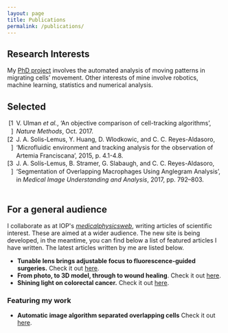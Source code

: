 ```yaml
---
layout: page
title: Publications
permalink: /publications/
---
```

## Research Interests

My [PhD project](https://goo.gl/doP13n) involves the automated analysis of 
moving patterns in migrating cells’ movement. Other interests of mine involve 
robotics, machine learning, statistics and numerical analysis.

## Selected

<div class="csl-bib-body" style="line-height: 1.35; ">
  <div class="csl-entry" style="clear: left; ">
    <div class="csl-left-margin" style="float: left; padding-right: 0.5em;text-align: right; width: 1em;">[1]</div><div class="csl-right-inline" style="margin: 0 .4em 0 1.5em;">V. Ulman <i>et al.</i>, ‘An objective comparison of cell-tracking algorithms’, <i>Nature Methods</i>, Oct. 2017.</div>
    </div>
  <span class="Z3988" title="url_ver=Z39.88-2004&amp;ctx_ver=Z39.88-2004&amp;rfr_id=info%3Asid%2Fzotero.org%3A2&amp;rft_id=info%3Adoi%2F10.1038%2Fnmeth.4473&amp;rft_val_fmt=info%3Aofi%2Ffmt%3Akev%3Amtx%3Ajournal&amp;rft.genre=article&amp;rft.atitle=An%20objective%20comparison%20of%20cell-tracking%20algorithms&amp;rft.jtitle=Nature%20Methods&amp;rft.stitle=Nat%20Meth&amp;rft.volume=advance%20online%20publication&amp;rft.aufirst=Vladim%C3%ADr&amp;rft.aulast=Ulman&amp;rft.au=Vladim%C3%ADr%20Ulman&amp;rft.au=Martin%20Ma%C5%A1ka&amp;rft.au=Klas%20E.%20G.%20Magnusson&amp;rft.au=Olaf%20Ronneberger&amp;rft.au=Carsten%20Haubold&amp;rft.au=Nathalie%20Harder&amp;rft.au=Pavel%20Matula&amp;rft.au=Petr%20Matula&amp;rft.au=David%20Svoboda&amp;rft.au=Miroslav%20Radojevic&amp;rft.au=Ihor%20Smal&amp;rft.au=Karl%20Rohr&amp;rft.au=Joakim%20Jald%C3%A9n&amp;rft.au=Helen%20M.%20Blau&amp;rft.au=Oleh%20Dzyubachyk&amp;rft.au=Boudewijn%20Lelieveldt&amp;rft.au=Pengdong%20Xiao&amp;rft.au=Yuexiang%20Li&amp;rft.au=Siu-Yeung%20Cho&amp;rft.au=Alexandre%20C.%20Dufour&amp;rft.au=Jean-Christophe%20Olivo-Marin&amp;rft.au=Constantino%20C.%20Reyes-Aldasoro&amp;rft.au=Jose%20A.%20Solis-Lemus&amp;rft.au=Robert%20Bensch&amp;rft.au=Thomas%20Brox&amp;rft.au=Johannes%20Stegmaier&amp;rft.au=Ralf%20Mikut&amp;rft.au=Steffen%20Wolf&amp;rft.au=Fred%20A.%20Hamprecht&amp;rft.au=Tiago%20Esteves&amp;rft.au=Pedro%20Quelhas&amp;rft.au=%C3%96mer%20Demirel&amp;rft.au=Lars%20Malmstr%C3%B6m&amp;rft.au=Florian%20Jug&amp;rft.au=Pavel%20Tomancak&amp;rft.au=Erik%20Meijering&amp;rft.au=Arrate%20Mu%C3%B1oz-Barrutia&amp;rft.au=Michal%20Kozubek&amp;rft.au=Carlos%20Ortiz-de-Solorzano&amp;rft.date=2017-10-30&amp;rft.issn=1548-7091&amp;rft.language=en"></span>
  <div class="csl-entry" style="clear: left; ">
    <div class="csl-left-margin" style="float: left; padding-right: 0.5em;text-align: right; width: 1em;">[2]</div><div class="csl-right-inline" style="margin: 0 .4em 0 1.5em;">J. A. Solis-Lemus, Y. Huang, D. Wlodkowic, and C. C. Reyes-Aldasoro, ‘Microfluidic environment and tracking analysis for the observation of Artemia Franciscana’, 2015, p. 4.1-4.8.</div>
  </div>
  <span class="Z3988" title="url_ver=Z39.88-2004&amp;ctx_ver=Z39.88-2004&amp;rfr_id=info%3Asid%2Fzotero.org%3A2&amp;rft_id=info%3Adoi%2F10.5244%2FC.29.MVAB.4&amp;rft_id=urn%3Aisbn%3A978-1-901725-57-5&amp;rft_val_fmt=info%3Aofi%2Ffmt%3Akev%3Amtx%3Abook&amp;rft.genre=proceeding&amp;rft.atitle=Microfluidic%20environment%20and%20tracking%20analysis%20for%20the%20observation%20of%20Artemia%20Franciscana&amp;rft.publisher=British%20Machine%20Vision%20Association&amp;rft.aufirst=Jose%20Alonso&amp;rft.aulast=Solis-Lemus&amp;rft.au=Jose%20Alonso%20Solis-Lemus&amp;rft.au=Yushi%20Huang&amp;rft.au=Donald%20Wlodkowic&amp;rft.au=Constantino%20Carlos%20Reyes-Aldasoro&amp;rft.date=2015&amp;rft.pages=4.1-4.8&amp;rft.spage=4.1&amp;rft.epage=4.8&amp;rft.isbn=978-1-901725-57-5&amp;rft.language=en"></span>
  <div class="csl-entry" style="clear: left; ">
    <div class="csl-left-margin" style="float: left; padding-right: 0.5em;text-align: right; width: 1em;">[3]</div><div class="csl-right-inline" style="margin: 0 .4em 0 1.5em;">J. A. Solís-Lemus, B. Stramer, G. Slabaugh, and C. C. Reyes-Aldasoro, ‘Segmentation of Overlapping Macrophages Using Anglegram Analysis’, in <i>Medical Image Understanding and Analysis</i>, 2017, pp. 792–803.</div>
  </div>
  <span class="Z3988" title="url_ver=Z39.88-2004&amp;ctx_ver=Z39.88-2004&amp;rfr_id=info%3Asid%2Fzotero.org%3A2&amp;rft_id=info%3Adoi%2F10.1007%2F978-3-319-60964-5_69&amp;rft_id=urn%3Aisbn%3A978-3-319-60963-8%20978-3-319-60964-5&amp;rft_val_fmt=info%3Aofi%2Ffmt%3Akev%3Amtx%3Abook&amp;rft.genre=proceeding&amp;rft.atitle=Segmentation%20of%20Overlapping%20Macrophages%20Using%20Anglegram%20Analysis&amp;rft.btitle=Medical%20Image%20Understanding%20and%20Analysis&amp;rft.publisher=Springer%2C%20Cham&amp;rft.series=Communications%20in%20Computer%20and%20Information%20Science&amp;rft.aufirst=Jos%C3%A9%20Alonso&amp;rft.aulast=Sol%C3%ADs-Lemus&amp;rft.au=Jos%C3%A9%20Alonso%20Sol%C3%ADs-Lemus&amp;rft.au=Brian%20Stramer&amp;rft.au=Greg%20Slabaugh&amp;rft.au=Constantino%20Carlos%20Reyes-Aldasoro&amp;rft.date=2017-07-11&amp;rft.pages=792-803&amp;rft.spage=792&amp;rft.epage=803&amp;rft.isbn=978-3-319-60963-8%20978-3-319-60964-5&amp;rft.language=en"></span>
</div>
<br>

## For a general audience

I collaborate as at IOP's [_medicalphysicsweb_](http://medicalphysicsweb.org),
writing articles of scientific interest. These are aimed at a wider audience.
The new site is being developed, in the meantime, you can find below a list of
featured articles I have written. The latest articles written by me are listed 
below.

+ **Tunable lens brings adjustable focus to fluorescence-guided surgeries.**
  Check it out [here](http://medicalphysicsweb.org/cws/article/research/69724).
+ **From photo, to 3D model, through to wound healing**. Check it out
  [here](http://medicalphysicsweb.org/cws/article/research/70241).
+ **Shining light on colorectal cancer.** Check it out 
  [here](http://medicalphysicsweb.org/cws/article/research/70528).

### Featuring my work
+ **Automatic image algorithm separated overlapping cells** Check it out
[here](http://medicalphysicsweb.org/cws/article/research/69719).
